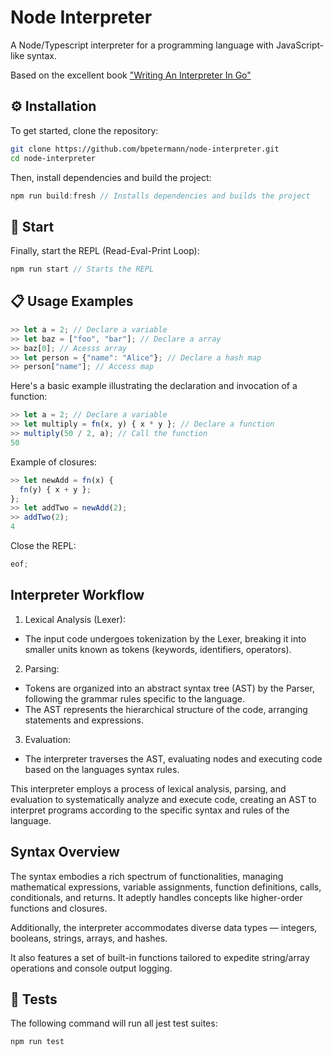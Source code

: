 # Node Interpreter

A Node/Typescript interpreter for a programming language with JavaScript-like syntax.

Based on the excellent book ["Writing An Interpreter In Go"](https://interpreterbook.com/)

## ⚙️ Installation

To get started, clone the repository:

```bash
git clone https://github.com/bpetermann/node-interpreter.git
cd node-interpreter
```

Then, install dependencies and build the project:

```js
npm run build:fresh // Installs dependencies and builds the project
```

## 🚀 Start

Finally, start the REPL (Read-Eval-Print Loop):

```js
npm run start // Starts the REPL
```

## 📋 Usage Examples

```js
>> let a = 2; // Declare a variable
>> let baz = ["foo", "bar"]; // Declare a array
>> baz[0]; // Acesss array
>> let person = {"name": "Alice"}; // Declare a hash map
>> person["name"]; // Access map
```

Here's a basic example illustrating the declaration and invocation of a function:

```js
>> let a = 2; // Declare a variable
>> let multiply = fn(x, y) { x * y }; // Declare a function
>> multiply(50 / 2, a); // Call the function
50
```

Example of closures:

```js
>> let newAdd = fn(x) {
  fn(y) { x + y };
};
>> let addTwo = newAdd(2);
>> addTwo(2);
4
```

Close the REPL:

```js
eof;
```

## Interpreter Workflow

1. Lexical Analysis (Lexer):

- The input code undergoes tokenization by the Lexer, breaking it into smaller units known as tokens (keywords, identifiers, operators).

2. Parsing:

- Tokens are organized into an abstract syntax tree (AST) by the Parser, following the grammar rules specific to the language.
- The AST represents the hierarchical structure of the code, arranging statements and expressions.

3. Evaluation:

- The interpreter traverses the AST, evaluating nodes and executing code based on the languages syntax rules.

This interpreter employs a process of lexical analysis, parsing, and evaluation to systematically analyze and execute code, creating an AST to interpret programs according to the specific syntax and rules of the language.

## Syntax Overview

The syntax embodies a rich spectrum of functionalities, managing mathematical expressions, variable assignments, function definitions, calls, conditionals, and returns. It adeptly handles concepts like higher-order functions and closures.

Additionally, the interpreter accommodates diverse data types — integers, booleans, strings, arrays, and hashes.

It also features a set of built-in functions tailored to expedite string/array operations and console output logging.

## 🧪 Tests

The following command will run all jest test suites:

```js
npm run test
```

